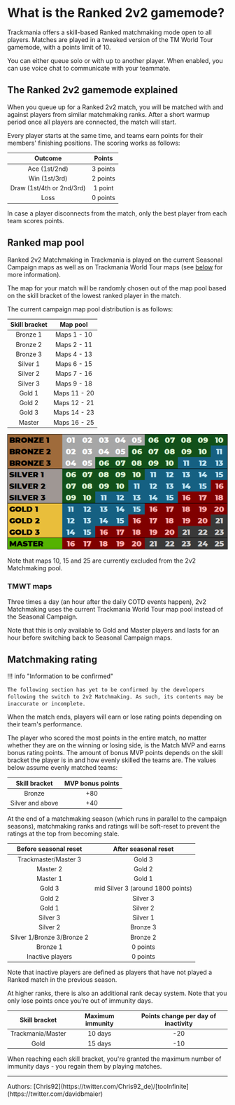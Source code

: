 # What is the Ranked 2v2 gamemode?

Trackmania offers a skill-based Ranked matchmaking mode open to all players.
Matches are played in a tweaked version of the TM World Tour gamemode, with a points limit of 10.

You can either queue solo or with up to another player.
When enabled, you can use voice chat to communicate with your teammate.

## The Ranked 2v2 gamemode explained

When you queue up for a Ranked 2v2 match, you will be matched with and against players from similar matchmaking ranks.
After a short warmup period once all players are connected, the match will start.

Every player starts at the same time, and teams earn points for their members' finishing positions.
The scoring works as follows:

| Outcome  |  Points  |
| :------: | :------: |
|   Ace (1st/2nd) | 3 points |
|   Win (1st/3rd) | 2 points |
|   Draw (1st/4th or 2nd/3rd) | 1 point |
|   Loss | 0 points |

In case a player disconnects from the match, only the best player from each team scores points.

## Ranked map pool

Ranked 2v2 Matchmaking in Trackmania is played on the current Seasonal Campaign maps as well as on Trackmania World Tour maps (see [below](#tmwt-maps) for more information).

The map for your match will be randomly chosen out of the map pool based on the skill bracket of the lowest ranked player in the match.

The current campaign map pool distribution is as follows:

|  Skill bracket |   Map pool   |
|  :-----------: |  :---------: |
|    Bronze 1    | Maps 1 - 10  |
|    Bronze 2    | Maps 2 - 11  |
|    Bronze 3    | Maps 4 - 13  |
|    Silver 1    | Maps 6 - 15  |
|    Silver 2    | Maps 7 - 16  |
|    Silver 3    | Maps 9 - 18  |
|     Gold 1     | Maps 11 - 20 |
|     Gold 2     | Maps 12 - 21 |
|     Gold 3     | Maps 14 - 23 |
|     Master     | Maps 16 - 25 |

![Map pool for Ranked](../img/rankedMapPool.png)

Note that maps 10, 15 and 25 are currently excluded from the 2v2 Matchmaking pool.

### TMWT maps

Three times a day (an hour after the daily COTD events happen), 2v2 Matchmaking uses the current Trackmania World Tour map pool instead of the Seasonal Campaign.

Note that this is only available to Gold and Master players and lasts for an hour before switching back to Seasonal Campaign maps.

## Matchmaking rating

!!! info "Information to be confirmed"

    The following section has yet to be confirmed by the developers following the switch to 2v2 Matchmaking. As such, its contents may be inaccurate or incomplete.

When the match ends, players will earn or lose rating points depending on their team's performance.

The player who scored the most points in the entire match, no matter whether they are on the winning or losing side, is the Match MVP and earns bonus rating points.
The amount of bonus MVP points depends on the skill bracket the player is in and how evenly skilled the teams are. The values below assume evenly matched teams:

|  Skill bracket   | MVP bonus points |
| :--------------: | :--------------: |
|      Bronze      |       +80        |
| Silver and above |       +40        |

At the end of a matchmaking season (which runs in parallel to the campaign seasons), matchmaking ranks and ratings will be soft-reset to prevent the ratings at the top from becoming stale.

|   Before seasonal reset    |       After seasonal reset        |
| :------------------------: | :-------------------------------: |
|    Trackmaster/Master 3    |              Gold 3               |
|          Master 2          |              Gold 2               |
|          Master 1          |              Gold 1               |
|           Gold 3           | mid Silver 3 (around 1800 points) |
|           Gold 2           |             Silver 3              |
|           Gold 1           |             Silver 2              |
|          Silver 3          |             Silver 1              |
|          Silver 2          |             Bronze 3              |
| Silver 1/Bronze 3/Bronze 2 |             Bronze 2              |
|          Bronze 1          |             0 points              |
|      Inactive players      |             0 points              |

Note that inactive players are defined as players that have not played a Ranked match in the previous season.

At higher ranks, there is also an additional rank decay system. Note that you only lose points once you're out of immunity days.

|   Skill bracket   | Maximum immunity | Points change per day of inactivity |
| :---------------: | :--------------: | :---------------------------------: |
| Trackmania/Master |     10 days      |                 -20                 |
|       Gold        |     15 days      |                 -10                 |

When reaching each skill bracket, you're granted the maximum number of immunity days - you regain them by playing matches.

<hr>
Authors: [Chris92](https://twitter.com/Chris92_de)/[tooInfinite](https://twitter.com/davidbmaier)
